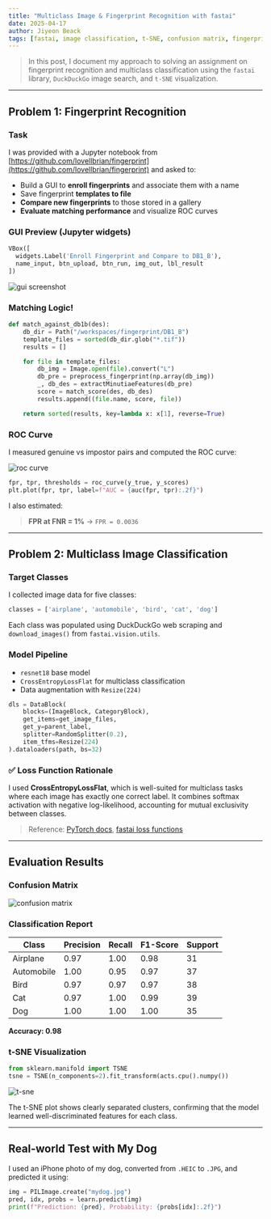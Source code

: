 ```yaml
---
title: "Multiclass Image & Fingerprint Recognition with fastai"
date: 2025-04-17
author: Jiyeon Beack
tags: [fastai, image classification, t-SNE, confusion matrix, fingerprint recognition]
---
```


> In this post, I document my approach to solving an assignment on fingerprint recognition and multiclass classification using the `fastai` library, `DuckDuckGo` image search, and `t-SNE` visualization.

---

## Problem 1: Fingerprint Recognition

### Task

I was provided with a Jupyter notebook from [https://github.com/lovellbrian/fingerprint](https://github.com/lovellbrian/fingerprint) and asked to:

- Build a GUI to **enroll fingerprints** and associate them with a name
- Save fingerprint **templates to file**
- **Compare new fingerprints** to those stored in a gallery
- **Evaluate matching performance** and visualize ROC curves

### GUI Preview (Jupyter widgets)

```python
VBox([
  widgets.Label('Enroll Fingerprint and Compare to DB1_B'),
  name_input, btn_upload, btn_run, img_out, lbl_result
])
```

![gui screenshot](https://jiyeonbeackuq.github.io/assets/img/fingerprint.png)

### Matching Logic!

```python
def match_against_db1b(des):
    db_dir = Path("/workspaces/fingerprint/DB1_B")
    template_files = sorted(db_dir.glob("*.tif"))
    results = []

    for file in template_files:
        db_img = Image.open(file).convert("L")
        db_pre = preprocess_fingerprint(np.array(db_img))
        _, db_des = extractMinutiaeFeatures(db_pre)
        score = match_score(des, db_des)
        results.append((file.name, score, file))

    return sorted(results, key=lambda x: x[1], reverse=True)
```

### ROC Curve

I measured genuine vs impostor pairs and computed the ROC curve:

![roc curve](/Users/a1234/Documents/GitHub/jiyeonbeackuq.github.io/assets/img/fingerprint_roc.png)

```python
fpr, tpr, thresholds = roc_curve(y_true, y_scores)
plt.plot(fpr, tpr, label=f"AUC = {auc(fpr, tpr):.2f}")
```

I also estimated:

> **FPR at FNR = 1%** → `FPR = 0.0036`

---

## Problem 2: Multiclass Image Classification

### Target Classes

I collected image data for five classes:

```python
classes = ['airplane', 'automobile', 'bird', 'cat', 'dog']
```

Each class was populated using DuckDuckGo web scraping and `download_images()` from `fastai.vision.utils`.

### Model Pipeline

- `resnet18` base model
- `CrossEntropyLossFlat` for multiclass classification
- Data augmentation with `Resize(224)`

```python
dls = DataBlock(
    blocks=(ImageBlock, CategoryBlock),
    get_items=get_image_files,
    get_y=parent_label,
    splitter=RandomSplitter(0.2),
    item_tfms=Resize(224)
).dataloaders(path, bs=32)
```

### ✅ Loss Function Rationale

I used **CrossEntropyLossFlat**, which is well-suited for multiclass tasks where each image has exactly one correct label. It combines softmax activation with negative log-likelihood, accounting for mutual exclusivity between classes.

> Reference: [PyTorch docs](https://pytorch.org/docs/stable/generated/torch.nn.CrossEntropyLoss.html), [fastai loss functions](https://docs.fast.ai/losses.html)

---

## Evaluation Results

### Confusion Matrix

![confusion matrix](/Users/a1234/Documents/GitHub/jiyeonbeackuq.github.io/assets/img/confusion-matrix.png)

### Classification Report

| Class       | Precision | Recall | F1-Score | Support |
|-------------|-----------|--------|----------|---------|
| Airplane    | 0.97      | 1.00   | 0.98     | 31      |
| Automobile  | 1.00      | 0.95   | 0.97     | 37      |
| Bird        | 0.97      | 0.97   | 0.97     | 38      |
| Cat         | 0.97      | 1.00   | 0.99     | 39      |
| Dog         | 1.00      | 1.00   | 1.00     | 35      |

**Accuracy: 0.98**

### t-SNE Visualization

```python
from sklearn.manifold import TSNE
tsne = TSNE(n_components=2).fit_transform(acts.cpu().numpy())
```

![t-sne](/Users/a1234/Documents/GitHub/jiyeonbeackuq.github.io/assets/img/t-SNE.png)

The t-SNE plot shows clearly separated clusters, confirming that the model learned well-discriminated features for each class.

---

## Real-world Test with My Dog

I used an iPhone photo of my dog, converted from `.HEIC` to `.JPG`, and predicted it using:

```python
img = PILImage.create("mydog.jpg")
pred, idx, probs = learn.predict(img)
print(f"Prediction: {pred}, Probability: {probs[idx]:.2f}")
```
